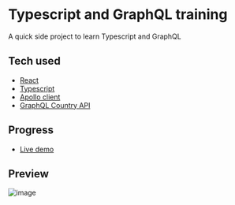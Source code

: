 # Typescript and GraphQL training
A quick side project to learn Typescript and GraphQL


Tech used
-------------
- [React](https://reactjs.org/)
- [Typescript](https://www.typescriptlang.org/)
- [Apollo client](https://www.apollographql.com/docs/react/)
- [GraphQL Country API](https://graphql.country/graphql)

Progress
-------------
- [Live demo](https://fralleee.github.io/typescript-and-graphql-training/)

Preview
-------------
![image](https://user-images.githubusercontent.com/6375613/147818901-046b129b-e2f5-4ee0-be29-64d93fddf433.png)
